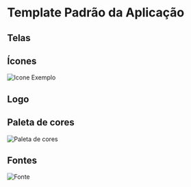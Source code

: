 # Template Padrão da Aplicação

## Telas

## Ícones 
![Icone Exemplo](https://github.com/ICEI-PUC-Minas-PMV-ADS/Statmed-Vita/assets/98277143/879a485a-dce4-4afa-bb97-a5ca5ea5a24b)

## Logo

## Paleta de cores
![Paleta de cores](https://github.com/ICEI-PUC-Minas-PMV-ADS/Statmed-Vita/assets/98277143/9838c421-1c17-4326-a168-1479f1567eaf)

## Fontes
![Fonte](https://github.com/ICEI-PUC-Minas-PMV-ADS/Statmed-Vita/assets/98277143/6e5de0a3-4fd2-417c-878f-cfa9e14f8673)
